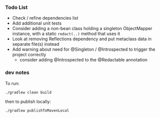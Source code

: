 ### Todo List
- Check / refine dependencies list
- Add additional unit tests
- Consider adding a non-bean class holding a singleton ObjectMapper instance, with a static `redact(..)` method that uses it
- Look at removing Reflections dependency and put metaclass data in separate file(s) instead
- Add warning about need for @Singleton / @Introspected to trigger the project correctly
  - consider adding @Introspected to the @Redactable annotation


### dev notes

To run:

`./gradlew clean build`

then to publish locally:

`./gradlew publishToMavenLocal`
